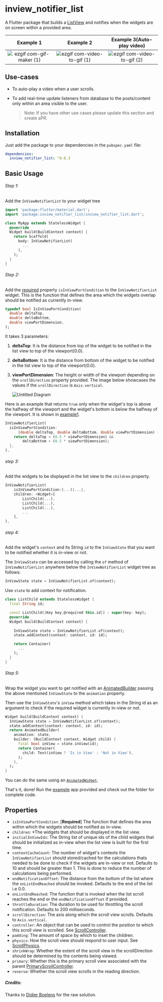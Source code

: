 # **inview_notifier_list**

A Flutter package that builds a [ListView](https://api.flutter.dev/flutter/widgets/ListView-class.html) and notifies when the widgets are on screen within a provided area. 

|                                                            Example 1                                                             |                                                              Example 2                                                              |                                                     Example 3(Auto-play video)                                                      |
| :------------------------------------------------------------------------------------------------------------------------------: | :---------------------------------------------------------------------------------------------------------------------------------: | :---------------------------------------------------------------------------------------------------------------------------------: |
| ![ezgif com-gif-maker (1)](https://user-images.githubusercontent.com/31307345/59602739-2f022d00-9125-11e9-84ef-19a33f8bd782.gif) | ![ezgif com-video-to-gif (1)](https://user-images.githubusercontent.com/31307345/59602740-2f022d00-9125-11e9-8ee6-044e44f6048f.gif) | ![ezgif com-video-to-gif (2)](https://user-images.githubusercontent.com/31307345/59602744-2f9ac380-9125-11e9-8a8f-7e68bdc27c16.gif) |

## Use-cases

- To auto-play a video when a user scrolls.

- To add real-time update listeners from database to the posts/content only within an area visible to the user.

  > Note: If you have other use cases please update this section and create aPR.

  

## Installation

Just add the package to your dependencies in the `pubspec.yaml` file:

```yaml
dependencies:
  inview_notifier_list: ^0.0.3
```

## Basic Usage

###### Step 1:

Add the `InViewNotifierList` to your widget tree

```dart
import 'package:flutter/material.dart';
import 'package:inview_notifier_list/inview_notifier_list.dart';

class MyApp extends StatelessWidget {
  @override
  Widget build(BuildContext context) {
    return Scaffold(
      body: InViewNotifierList(
		...
      ),
    );
  }
}

```

###### Step 2:

Add the [required](https://api.flutter.dev/flutter/meta/required-constant.html) property `isInViewPortCondition` to the `InViewNotifierList` widget. This is the function that defines the area which the widgets overlap should be notified as currently in-view. 

```dart
typedef bool IsInViewPortCondition(
  double deltaTop,
  double deltaBottom,
  double viewPortDimension,
);

```



 It takes 3 parameters:

1. **deltaTop**:  It is the distance from top of the widget to be notified in the list view to top of the viewport(0.0).

2. **deltaBottom**:  It is the distance from bottom of the widget to be notified in the list view to top of the viewport(0.0).

3. **viewPortDimension**: The height or width of the viewport depending on the `srollDirection` property provided. The image below showcases the values if the `srollDirection` is `Axis.vertical`.

   ![Untitled Diagram](https://user-images.githubusercontent.com/31307345/59606620-3c241980-912f-11e9-8c63-3029661c76ac.jpg)

Here is an example that returns `true` only when the widget's top is above the halfway of the viewport and the widget's bottom is below the halfway of the viewport. It is shown in [example1](https://github.com/rvamsikrishna/inview_notifier_list/blob/master/example/lib/my_list.dart#L24).

```dart
InViewNotifierList(
  isInViewPortCondition:
      (double deltaTop, double deltaBottom, double viewPortDimension) {
    return deltaTop < (0.5 * viewPortDimension) &&
        deltaBottom > (0.5 * viewPortDimension);
  },
),

```

###### step 3:

Add the widgets to be displayed in the list view to the `children` property. 

```dart
InViewNotifierList(
    isInViewPortCondition:(...){...},
    children: <Widget>[
        ListChild(...),
        ListChild(...),
        ListChild(...),
        ...
    ],
),
```



###### step 4:

Add the widget's `context` and its String `id` to the `InViewState` that you want to be notified whether it is in-view or not.

The `InViewState` can be accessed by calling the `of` method of `InViewNotifierList` anywhere below the `InViewNotifierList` widget tree as follows:

```dart
InViewState state = InViewNotifierList.of(context);
```

Use `state` to add context for notification.

```dart
class ListChild extends StatelessWidget {
  final String id;

  const ListChild({Key key,@required this.id}) : super(key: key);
  @override
  Widget build(BuildContext context) {
      
    InViewState state = InViewNotifierList.of(context);
    state.addContext(context: context, id: id);

    return Container(
      ...
    );
  }
}
```



###### Step 5:

Wrap the widget you want to get notified with an [AnimatedBuilder](https://api.flutter.dev/flutter/widgets/AnimatedBuilder-class.html) passing the above mentioned `InViewState` to the `animation` property. 

Then use the `InViewState`'s `inView` method which takes in the String id as an argument to check if the required widget is currently in-view or not.

```dart
Widget build(BuildContext context) {
  InViewState state = InViewNotifierList.of(context);
  state.addContext(context: context, id: id);
  return AnimatedBuilder(
    animation: state,
    builder: (BuildContext context, Widget child) {
      final bool inView = state.inView(id);
      return Container(
        child: Text(inView ? 'Is in View' : 'Not in View'),
      );
    },
  );
}

```

You can do the same using an [`AnimatedWidget`](https://api.flutter.dev/flutter/widgets/AnimatedWidget-class.html).



That's it, done! Run the [example](https://github.com/rvamsikrishna/inview_notifier_list/tree/master/example) app provided and check out the folder for complete code.

## Properties

- `isInViewPortCondition`: [**Required**]   The function that defines the area within which the widgets should be notified as in-view.
- `children`: *The widgets that should be displayed in the list view.
- `initialInViewIds`:   The String list of unique ids of the child widgets that should be initialized as in-view when the list view is built for the first time.
- `contextCacheCount`:   The number of widget's contexts the `InViewNotifierList` should stored/cached for the calculations thats needed to be done to check if the widgets are in-view or not. Defaults to 10 and should be greater than 1. This is done to reduce the number of calculations being performed.
- `endNotificationOffset`:   The distance from the bottom of the list where the `onListEndReached` should be invoked. Defaults to the end of the list i.e 0.0.
- `onListEndReached`:  The function that is invoked when the list scroll reaches the end or the `endNotificationOffset` if provided.
- `throttleDuration`:   The duration to be used for throttling the scroll notification. Defaults to 200 milliseconds.
- `scrollDirection`: The axis along which the scroll view scrolls. Defaults to `Axis.vertical`.
- `controller`:   An object that can be used to control the position to which this scroll view is scrolled. See [ScrollController](https://api.flutter.dev/flutter/widgets/ScrollController-class.html).
- `padding`: The amount of space by which to inset the children.
- `physics`: How the scroll view should respond to user input. See [ScrollPhysics](https://api.flutter.dev/flutter/widgets/ScrollPhysics-class.html).
- `shrinkWrap`: Whether the extent of the scroll view in the scrollDirection should be determined by the contents being viewed.
- `primary`: Whether this is the primary scroll view associated with the parent [PrimaryScrollController](https://api.flutter.dev/flutter/widgets/PrimaryScrollController-class.html).
- `reverse`: Whether the scroll view scrolls in the reading direction.




##### Credits:

Thanks to [Didier Boelens](https://www.didierboelens.com/) for the raw solution.









